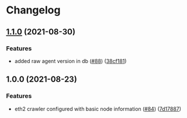# Changelog

## [1.1.0](https://www.github.com/ChainSafe/eth2-crawler/compare/v1.0.0...v1.1.0) (2021-08-30)


### Features

* added raw agent version in db ([#88](https://www.github.com/ChainSafe/eth2-crawler/issues/88)) ([38cf181](https://www.github.com/ChainSafe/eth2-crawler/commit/38cf181ee789927d7f55c2ec067248eb3e62387b))

## 1.0.0 (2021-08-23)


### Features

* eth2 crawler configured with basic node information ([#84](https://www.github.com/ChainSafe/eth2-crawler/issues/84)) ([7d17887](https://www.github.com/ChainSafe/eth2-crawler/commit/7d17887b0f042b06de5268a26015d25ffdb661f4))
